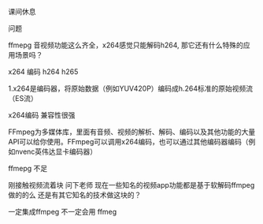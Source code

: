 课间休息

问题

ffmepg 音视频功能这么齐全，x264感觉只能解码h264, 那它还有什么特殊的应用场景吗？

x264 编码 h264  h265



1.x264是编码器，将原始数据（例如YUV420P）编码成h.264标准的原始视频流（ES流）

x264编码 兼容性很强

FFmpeg为多媒体库，里面有音频、视频的解析、解码、编码以及其他功能的大量API可以给你使用。FFmpeg可以调用x264编码，也可以通过其他编码器编码（例如nvenc英伟达显卡编码器）





ffmepg  不足  









刚接触视频流着块 问下老师 现在一些知名的视频app功能都是基于软解码ffmpeg做的的么  还是有其它知名的技术做这块的？



一定集成ffmpeg  不一定会用 ffmeg